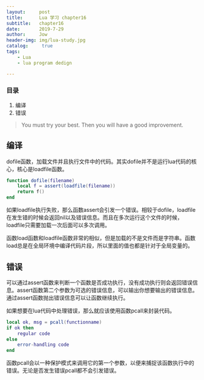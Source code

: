 ```yaml
---
layout:     post
title:      Lua 学习 chapter16
subtitle:   chapter16
date:       2019-7-29
author:     Jow
header-img: img/lua-study.jpg
catalog: 	 true 
tags:
    - Lua
    - lua program dedign

---
```


### 目录
1. 编译
2. 错误


> You must try your best. Then you will have a good improvement.

## 编译
dofile函数，加载文件并且执行文件中的代码。其实dofile并不是运行lua代码的核心，核心是loadfile函数。
```lua
function dofile(filename)
	local f = assert(loadfile(filename))
	return f()
end
```
如果loadfile执行失败，那么函数assert会引发一个错误。相较于dofile，loadfile在发生错的时候会返回nil以及错误信息。而且在多次运行这个文件的时候，loadfile只需要加载一次后面可以多次调用。

函数load函数和loadfile函数非常的相似，但是加载的不是文件而是字符串。函数load总是在全局环境中编译代码片段，所以里面的值也都是针对于全局变量的。

## 错误
可以通过assert函数来判断一个函数是否成功执行，没有成功执行则会返回错误信息。assert函数第二个参数为可选的错误信息，可以输出你想要输出的错误信息。
通过assert函数抛出错误信息可以让函数继续执行。

如果想要在lua代码中处理错误，那么就应该使用函数pcall来封装代码。
```lua
local ok, msg = pcall(functionname)
if ok then
	regular code
else
	error-handling code
end
```
函数pcall会以一种保护模式来调用它的第一个参数，以便来捕捉该函数执行中的错误。无论是否发生错误pcall都不会引发错误。